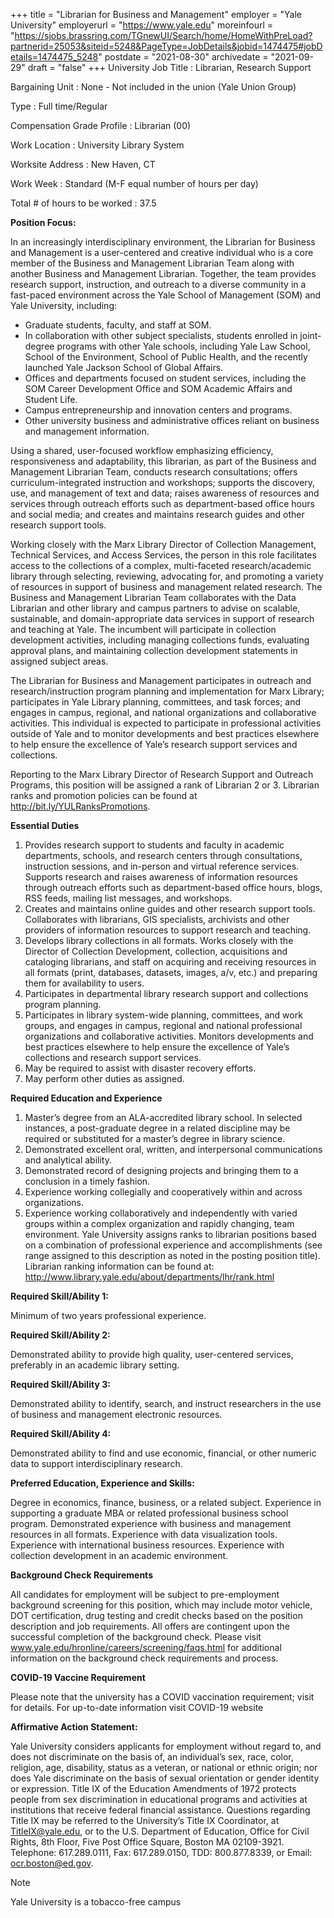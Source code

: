 +++
title = "Librarian for Business and Management"
employer = "Yale University"
employerurl = "https://www.yale.edu"
moreinfourl = "https://sjobs.brassring.com/TGnewUI/Search/home/HomeWithPreLoad?partnerid=25053&siteid=5248&PageType=JobDetails&jobid=1474475#jobDetails=1474475_5248"
postdate = "2021-08-30"
archivedate = "2021-09-29"
draft = "false"
+++
University Job Title
: Librarian, Research Support

Bargaining Unit
: None - Not included in the union (Yale Union Group)

Type
: Full time/Regular

Compensation Grade Profile
: Librarian (00)

Work Location
: University Library System

Worksite Address
: New Haven, CT

Work Week
: Standard (M-F equal number of hours per day)

Total # of hours to be worked
: 37.5

**Position Focus:**

In an increasingly interdisciplinary environment, the Librarian for Business and Management is a user-centered and creative individual who is a core member of the Business and Management Librarian Team along with another Business and Management Librarian. Together, the team provides research support, instruction, and outreach to a diverse community in a fast-paced environment across the Yale School of Management (SOM) and Yale University, including:

- Graduate students, faculty, and staff at SOM.
- In collaboration with other subject specialists, students enrolled in joint-degree programs with other Yale schools, including Yale Law School, School of the Environment, School of Public Health, and the recently launched Yale Jackson School of Global Affairs.
- Offices and departments focused on student services, including the SOM Career Development Office and SOM Academic Affairs and Student Life.
- Campus entrepreneurship and innovation centers and programs.
- Other university business and administrative offices reliant on business and management information.

Using a shared, user-focused workflow emphasizing efficiency, responsiveness and adaptability, this librarian, as part of the Business and Management Librarian Team, conducts research consultations; offers curriculum-integrated instruction and workshops; supports the discovery, use, and management of text and data; raises awareness of resources and services through outreach efforts such as department-based office hours and social media; and creates and maintains research guides and other research support tools.

Working closely with the Marx Library Director of Collection Management, Technical Services, and Access Services, the person in this role facilitates access to the collections of a complex, multi-faceted research/academic library through selecting, reviewing, advocating for, and promoting a variety of resources in support of business and management related research. The Business and Management Librarian Team collaborates with the Data Librarian and other library and campus partners to advise on scalable, sustainable, and domain-appropriate data services in support of research and teaching at Yale. The incumbent will participate in collection development activities, including managing collections funds, evaluating approval plans, and maintaining collection development statements in assigned subject areas.

The Librarian for Business and Management participates in outreach and research/instruction program planning and implementation for Marx Library; participates in Yale Library planning, committees, and task forces; and engages in campus, regional, and national organizations and collaborative activities. This individual is expected to participate in professional activities outside of Yale and to monitor developments and best practices elsewhere to help ensure the excellence of Yale’s research support services and collections.

Reporting to the Marx Library Director of Research Support and Outreach Programs, this position will be assigned a rank of Librarian 2 or 3. Librarian ranks and promotion policies can be found at http://bit.ly/YULRanksPromotions.

**Essential Duties**

1. Provides research support to students and faculty in academic departments, schools, and research centers through consultations, instruction sessions, and in-person and virtual reference services. Supports research and raises awareness of information resources through outreach efforts such as department-based office hours, blogs, RSS feeds, mailing list messages, and workshops. 
2. Creates and maintains online guides and other research support tools. Collaborates with librarians, GIS specialists, archivists and other providers of information resources to support research and teaching. 
3. Develops library collections in all formats. Works closely with the Director of Collection Development, collection, acquisitions and cataloging librarians, and staff on acquiring and receiving resources in all formats (print, databases, datasets, images, a/v, etc.) and preparing them for availability to users. 
4. Participates in departmental library research support and collections program planning. 
5. Participates in library system-wide planning, committees, and work groups, and engages in campus, regional and national professional organizations and collaborative activities. Monitors developments and best practices elsewhere to help ensure the excellence of Yale’s collections and research support services. 
6. May be required to assist with disaster recovery efforts. 
7. May perform other duties as assigned.

**Required Education and Experience**

1. Master’s degree from an ALA-accredited library school. In selected instances, a post-graduate degree in a related discipline may be required or substituted for a master’s degree in library science. 
2. Demonstrated excellent oral, written, and interpersonal communications and analytical ability. 
3. Demonstrated record of designing projects and bringing them to a conclusion in a timely fashion. 
4. Experience working collegially and cooperatively within and across organizations. 
5. Experience working collaboratively and independently with varied groups within a complex organization and rapidly changing, team environment. Yale University assigns ranks to librarian positions based on a combination of professional experience and accomplishments (see range assigned to this description as noted in the posting position title). Librarian ranking information can be found at: http://www.library.yale.edu/about/departments/lhr/rank.html

**Required Skill/Ability 1:**

Minimum of two years professional experience.

**Required Skill/Ability 2:**

Demonstrated ability to provide high quality, user-centered services, preferably in an academic library setting.

**Required Skill/Ability 3:**

Demonstrated ability to identify, search, and instruct researchers in the use of business and management electronic resources.

**Required Skill/Ability 4:**

Demonstrated ability to find and use economic, financial, or other numeric data to support interdisciplinary research.

**Preferred Education, Experience and Skills:**

Degree in economics, finance, business, or a related subject. Experience in supporting a graduate MBA or related professional business school program. Demonstrated experience with business and management resources in all formats. Experience with data visualization tools. Experience with international business resources. Experience with collection development in an academic environment.

**Background Check Requirements**

All candidates for employment will be subject to pre-employment background screening for this position, which may include motor vehicle, DOT certification, drug testing and credit checks based on the position description and job requirements. All offers are contingent upon the successful completion of the background check. Please visit www.yale.edu/hronline/careers/screening/faqs.html for additional information on the background check requirements and process.

**COVID-19 Vaccine Requirement**

Please note that the university has a COVID vaccination requirement; visit for details. For up-to-date information visit COVID-19 website

**Affirmative Action Statement:**

Yale University considers applicants for employment without regard to, and does not discriminate on the basis of, an individual’s sex, race, color, religion, age, disability, status as a veteran, or national or ethnic origin; nor does Yale discriminate on the basis of sexual orientation or gender identity or expression. Title IX of the Education Amendments of 1972 protects people from sex discrimination in educational programs and activities at institutions that receive federal financial assistance. Questions regarding Title IX may be referred to the University’s Title IX Coordinator, at TitleIX@yale.edu, or to the U.S. Department of Education, Office for Civil Rights, 8th Floor, Five Post Office Square, Boston MA 02109-3921. Telephone: 617.289.0111, Fax: 617.289.0150, TDD: 800.877.8339, or Email: ocr.boston@ed.gov.

Note

Yale University is a tobacco-free campus 